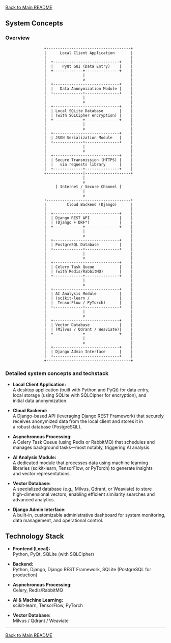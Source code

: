 [Back to Main README](../README.md)

## System Concepts 
### Overview



                     +-------------------------------------+
                     |      Local Client Application       |
                     |                                     |
                     |  +-----------------------------+    |
                     |  |    PyQt GUI (Data Entry)    |    |
                     |  +-------------+---------------+    |
                     |                |                    |
                     |                v                    |
                     |  +-----------------------------+    |
                     |  |   Data Anonymization Module |    |
                     |  +-------------+---------------+    |
                     |                |                    |
                     |                v                    |
                     |  +-----------------------------+    |
                     |  | Local SQLite Database       |    |
                     |  | (with SQLCipher encryption) |    |
                     |  +-------------+---------------+    |
                     |                |                    |
                     |                v                    |
                     |  +-----------------------------+    |
                     |  | JSON Serialization Module   |    |
                     |  +-------------+---------------+    |
                     |                |                    |
                     |                v                    |
                     |  +-----------------------------+    |
                     |  | Secure Transmission (HTTPS) |    |
                     |  |   via requests library      |    |
                     |  +-------------+---------------+    |
                     +----------------|--------------------+
                                      |
                                      v
                          [ Internet / Secure Channel ]
                                      |
                                      v
                     +-------------------------------------+
                     |         Cloud Backend (Django)      |
                     |                                     |
                     |  +-----------------------------+    |
                     |  | Django REST API             |    |
                     |  | (Django + DRF*)             |    |
                     |  +-------------+---------------+    |
                     |                |                    |
                     |                v                    |
                     |  +-----------------------------+    |
                     |  | PostgreSQL Database         |    |
                     |  +-------------+---------------+    |
                     |                |                    |
                     |                v                    |
                     |  +-----------------------------+    |
                     |  | Celery Task Queue           |    |
                     |  | (with Redis/RabbitMQ)       |    |
                     |  +-------------+---------------+    |
                     |                |                    |
                     |                v                    |
                     |  +-----------------------------+    |
                     |  | AI Analysis Module          |    |
                     |  | (scikit-learn /             |    |
                     |  |  TensorFlow / PyTorch)      |    |
                     |  +-------------+---------------+    |
                     |                |                    |
                     |                v                    |
                     |  +-----------------------------+    |
                     |  | Vector Database             |    |
                     |  | (Milvus / Qdrant / Weaviate)|    |
                     |  +-------------+---------------+    |
                     |                |                    |
                     |                v                    |
                     |  +-----------------------------+    |
                     |  | Django Admin Interface      |    |
                     |  +-----------------------------+    |
                     +-------------------------------------+


### Detailed system concepts and techstack

  - **Local Client Application:**  
    A desktop application (built with Python and PyQt) for data entry,  
    local storage (using SQLite with SQLCipher for encryption), and  
    initial data anonymization.

  - **Cloud Backend:**  
    A Django-based API (leveraging Django REST Framework) that securely  
    receives anonymized data from the local client and stores it in  
    a robust database (PostgreSQL).

  - **Asynchronous Processing:**  
    A Celery Task Queue (using Redis or RabbitMQ) that schedules and  
    manages background tasks—most notably, triggering AI analysis.

  - **AI Analysis Module:**  
    A dedicated module that processes data using machine learning  
    libraries (scikit-learn, TensorFlow, or PyTorch) to generate insights  
    and vector representations.

  - **Vector Database:**  
    A specialized database (e.g., Milvus, Qdrant, or Weaviate) to store  
    high-dimensional vectors, enabling efficient similarity searches and  
    advanced analytics.

  - **Django Admin Interface:**  
    A built-in, customizable administrative dashboard for system monitoring,  
    data management, and operational control.

  ## Technology Stack

  - **Frontend (Local):**  
    Python, PyQt, SQLite (with SQLCipher)

  - **Backend:**  
    Python, Django, Django REST Framework, SQLite (PostgreSQL for production)

  - **Asynchronous Processing:**  
    Celery, Redis/RabbitMQ

  - **AI & Machine Learning:**  
    scikit-learn, TensorFlow, PyTorch

  - **Vector Database:**  
    Milvus / Qdrant / Weaviate


---
[Back to Main README](../README.md)
